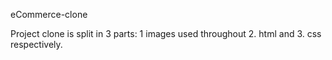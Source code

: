 eCommerce-clone

Project clone is split in 3 parts: 1 images used throughout 2. html and 3. css respectively.


